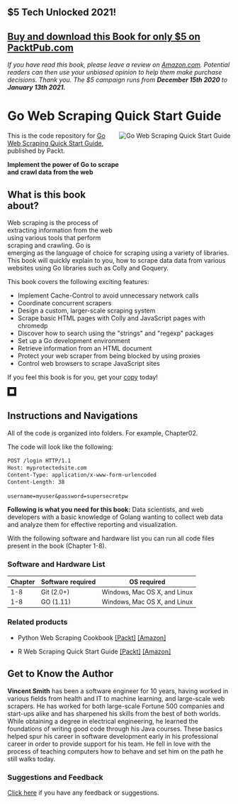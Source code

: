## $5 Tech Unlocked 2021!
[Buy and download this Book for only $5 on PacktPub.com](https://www.packtpub.com/product/go-web-scraping-quick-start-guide/9781789615708)
-----
*If you have read this book, please leave a review on [Amazon.com](https://www.amazon.com/gp/product/1789615704).     Potential readers can then use your unbiased opinion to help them make purchase decisions. Thank you. The $5 campaign         runs from __December 15th 2020__ to __January 13th 2021.__*

# Go Web Scraping Quick Start Guide

[<img src="https://www.packtpub.com/media/catalog/product/cache/bf3310292d6e1b4ca15aeea773aca35e/b/1/b12056_new1.png" height="256px" align="right" alt="Go Web Scraping Quick Start Guide">](https://www.packtpub.com/big-data-and-business-intelligence/go-web-scraping-quick-start-guide?utm_source=github&utm_medium=repository&utm_campaign=9781789615708)


This is the code repository for [Go Web Scraping Quick Start Guide](https://www.packtpub.com/big-data-and-business-intelligence/go-web-scraping-quick-start-guide?utm_source=github&utm_medium=repository&utm_campaign=9781789615708 ), published by Packt.

**Implement the power of Go to scrape and crawl data from the web**

## What is this book about?
Web scraping is the process of extracting information from the web using various tools that perform scraping and crawling. Go is emerging as the language of choice for scraping using a variety of libraries. This book will quickly explain to you, how to scrape data data from various websites using Go libraries such as Colly and Goquery.

This book covers the following exciting features:
* Implement Cache-Control to avoid unnecessary network calls 
* Coordinate concurrent scrapers 
* Design a custom, larger-scale scraping system 
* Scrape basic HTML pages with Colly and JavaScript pages with chromedp 
* Discover how to search using the "strings" and "regexp" packages 
* Set up a Go development environment 
* Retrieve information from an HTML document 
* Protect your web scraper from being blocked by using proxies 
* Control web browsers to scrape JavaScript sites 

If you feel this book is for you, get your [copy](https://www.amazon.com/dp/1789615704) today!

<a href="https://www.packtpub.com/?utm_source=github&utm_medium=banner&utm_campaign=GitHubBanner"><img src="https://raw.githubusercontent.com/PacktPublishing/GitHub/master/GitHub.png" 
alt="https://www.packtpub.com/" border="5" /></a>

## Instructions and Navigations
All of the code is organized into folders. For example, Chapter02.

The code will look like the following:
```
POST /login HTTP/1.1
Host: myprotectedsite.com
Content-Type: application/x-www-form-urlencoded
Content-Length: 38

username=myuser&password=supersecretpw
```

**Following is what you need for this book:**
Data scientists, and web developers with a basic knowledge of Golang wanting to collect web data and analyze them for effective reporting and visualization.

With the following software and hardware list you can run all code files present in the book (Chapter 1-8).
### Software and Hardware List
| Chapter | Software required | OS required |
| -------- | ------------------------------------ | ----------------------------------- |
| 1-8 | Git (2.0+) | Windows, Mac OS X, and Linux |
| 1-8 | GO (1.11) | Windows, Mac OS X, and Linux  |

### Related products
*  Python Web Scraping Cookbook [[Packt]](https://www.packtpub.com/big-data-and-business-intelligence/python-web-scraping-cookbook?utm_source=github&utm_medium=repository&utm_campaign=) [[Amazon]](https://www.amazon.com/dp/1787285219)

*  R Web Scraping Quick Start Guide [[Packt]](https://www.packtpub.com/big-data-and-business-intelligence/r-web-scraping-quick-start-guide?utm_source=github&utm_medium=repository&utm_campaign=) [[Amazon]](https://www.amazon.com/dp/1789138736)

## Get to Know the Author
**Vincent Smith**
has been a software engineer for 10 years, having worked in various fields from health and IT to machine learning, and large-scale web scrapers. He has worked for both large-scale Fortune 500 companies and start-ups alike and has sharpened his skills from the best of both worlds. While obtaining a degree in electrical engineering, he learned the foundations of writing good code through his Java courses. These basics helped spur his career in software development early in his professional career in order to provide support for his team. He fell in love with the process of teaching computers how to behave and set him on the path he still walks today.

### Suggestions and Feedback
[Click here](https://docs.google.com/forms/d/e/1FAIpQLSdy7dATC6QmEL81FIUuymZ0Wy9vH1jHkvpY57OiMeKGqib_Ow/viewform) if you have any feedback or suggestions.


